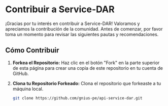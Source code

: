 # Contribuir a Service-DAR

¡Gracias por tu interés en contribuir a Service-DAR! Valoramos y apreciamos la contribución de la comunidad. Antes de comenzar, por favor toma un momento para revisar las siguientes pautas y recomendaciones.

## Cómo Contribuir

1. **Forkea el Repositorio:** Haz clic en el botón "Fork" en la parte superior de esta página para crear una copia de este repositorio en tu cuenta de GitHub.

2. **Clona tu Repositorio Forkeado:** Clona el repositorio que forkeaste a tu máquina local.

   ```bash
   git clone https://github.com/gnius-pe/api-service-dar.git

